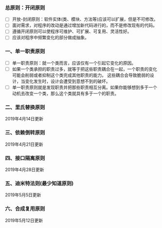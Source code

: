 ### 总原则：开闭原则
- [ ] 开放-封闭原则：软件实体(类、模块、方法等)应该可以扩展，但是不可修改。
- [ ] 面对需求，对程序的改动是通过增加新代码进行的，而不是修改现有的代码。
- [ ] 遵循开闭原则可以使程序可维护、可扩展、可复用、灵活性好。
- [ ] 应该对程序中频繁变化的部分做成抽象。

### 一、单一职责原则
- [ ] 单一职责原则：就一个类而言，应该仅有一个引起它变化的原因。
- [ ] 如果一个类承担的职责过多，就等于把这些职责耦合在一起，一个职责的变化可能会削弱或者抑制这个类完成其他职责的能力。
      这些耦合会导致脆弱的设计，当变化发生时，设计会遭受到意想不到的破坏。
- [ ] 单一职责原则就是发现职责并把那些职责相互分离。如果你能够想到多于一个动机去改变一个类，那么这个类就具有多于一个的职责。

### 二、里氏替换原则
2019年4月14日更新

### 三、依赖倒转原则
2019年4月21日更新

### 四、接口隔离原则
2019年4月28日更新

### 五、迪米特法则(最少知道原则)
2019年5月5日更新

### 六、合成复用原则
2019年5月12日更新
